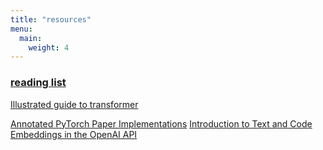 ```yaml
---
title: "resources"
menu: 
  main:
    weight: 4
---
```


### [reading list](https://raindrop.io/lolwierd/reading-list-34829867 "alt-link")

[Illustrated guide to transformer](https://jalammar.github.io/illustrated-transformer/)

[Annotated PyTorch Paper Implementations](https://nn.labml.ai/)
[Introduction to Text and Code Embeddings in the OpenAI API](https://invidious.tiekoetter.com/watch?v=mnTV_TIkf9M)
